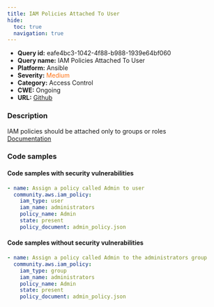 ```yaml
---
title: IAM Policies Attached To User
hide:
  toc: true
  navigation: true
---
```


<style>
  .highlight .hll {
    background-color: #ff171742;
  }
  .md-content {
    max-width: 1100px;
    margin: 0 auto;
  }
</style>

-   **Query id:** eafe4bc3-1042-4f88-b988-1939e64bf060
-   **Query name:** IAM Policies Attached To User
-   **Platform:** Ansible
-   **Severity:** <span style="color:#ff7213">Medium</span>
-   **Category:** Access Control
-   **CWE:** Ongoing
-   **URL:** [Github](https://github.com/Checkmarx/kics/tree/master/assets/queries/ansible/aws/iam_policies_attached_to_user)

### Description
IAM policies should be attached only to groups or roles<br>
[Documentation](https://docs.ansible.com/ansible/latest/collections/community/aws/iam_policy_module.html)

### Code samples
#### Code samples with security vulnerabilities
```yaml title="Positive test num. 1 - yaml file" hl_lines="3"
- name: Assign a policy called Admin to user
  community.aws.iam_policy:
    iam_type: user
    iam_name: administrators
    policy_name: Admin
    state: present
    policy_document: admin_policy.json

```


#### Code samples without security vulnerabilities
```yaml title="Negative test num. 1 - yaml file"
- name: Assign a policy called Admin to the administrators group
  community.aws.iam_policy:
    iam_type: group
    iam_name: administrators
    policy_name: Admin
    state: present
    policy_document: admin_policy.json

```

